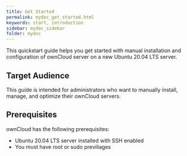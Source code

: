 ```yaml
---
title: Get Started
permalink: mydoc_get_started.html
keywords: start, introduction
sidebar: mydoc_sidebar
folder: mydoc
---
```



This quickstart guide helps you get started with manual installation and configuration of ownCloud server on a new Ubuntu 20.04 LTS server. 


## Target Audience
This guide is intended for administrators who want to manually install, manage, and optimize their ownCloud servers.

## Prerequisites
ownCloud has the following prerequisites:
* Ubuntu 20.04 LTS server installed with SSH enabled
* You must have root or sudo previliages